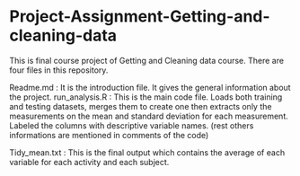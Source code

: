 # Project-Assignment-Getting-and-cleaning-data
This is final course project of Getting and Cleaning data course. There are four files in this repository.

Readme.md : It is the introduction file. It gives the general information about the project.
run_analysis.R : This is the main code file. Loads both training and testing datasets, merges them to create one then extracts only the measurements on the mean and standard deviation for each measurement. Labeled the columns with descriptive variable names.
(rest others informations are mentioned in comments of the code)

Tidy_mean.txt : This is the final output which contains the average of each variable for each activity and each subject.

